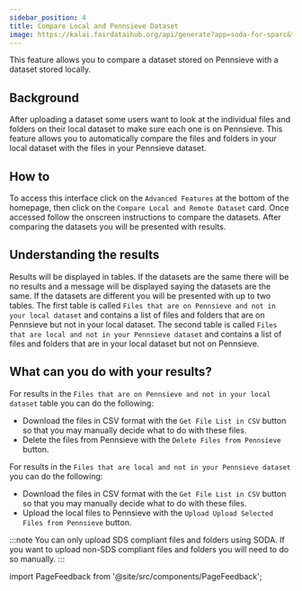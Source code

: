 ```yaml
---
sidebar_position: 4
title: Compare Local and Pennsieve Dataset
image: https://kalai.fairdataihub.org/api/generate?app=soda-for-sparc&title=Step%207%20-%20Preview%20dataset&description=Prepare%20Dataset&org=fairdataihub
---
```


This feature allows you to compare a dataset stored on Pennsieve with a dataset stored locally.

## Background

After uploading a dataset some users want to look at the individual files and folders on their local dataset to make sure each one is on Pennsieve. This feature allows you to
automatically compare the files and folders in your local dataset with the files in your Pennsieve dataset.

## How to

To access this interface click on the `Advanced Features` at the bottom of the homepage, then click on the `Compare Local and Remote Dataset` card. Once accessed follow the onscreen
instructions to compare the datasets. After comparing the datasets you will be presented with results.

## Understanding the results

Results will be displayed in tables. If the datasets are the same there will be no results and a message will be displayed saying the datasets are the same. If the datasets are different you will
be presented with up to two tables. The first table is called `Files that are on Pennsieve and not in your local dataset` and contains a list of files and folders that are on Pennsieve but not in your local dataset.
The second table is called `Files that are local and not in your Pennsieve dataset` and contains a list of files and folders that are in your local dataset but not on Pennsieve.

## What can you do with your results?

For results in the `Files that are on Pennsieve and not in your local dataset` table you can do the following:

- Download the files in CSV format with the `Get File List in CSV` button so that you may manually decide what to do with these files.
- Delete the files from Pennsieve with the `Delete Files from Pennsieve` button.

For results in the `Files that are local and not in your Pennsieve dataset` you can do the following:

- Download the files in CSV format with the `Get File List in CSV` button so that you may manually decide what to do with these files.
- Upload the local files to Pennsieve with the `Upload Upload Selected Files from Pennsieve` button.

:::note
You can only upload SDS compliant files and folders using SODA. If you want to upload non-SDS compliant files and folders you will need to do so manually.
:::

import PageFeedback from '@site/src/components/PageFeedback';

<PageFeedback />
